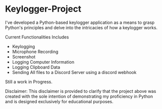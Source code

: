 # Keylogger-Project
I've developed a Python-based keylogger application as a means to grasp Python's principles and delve into the intricacies of how a keylogger works.


Current Functionalities Includes
- Keylogging 
- Microphone Recording
- Screenshot
- Logging Computer Information
- Logging Clipboard Data
- Sending All files to a Discord Server using a discord webhook 
  


Still a work in Progress.  



Disclaimer: This disclaimer is provided to clarify that the project above was created with the sole intention of demonstrating my proficiency in Python and is designed exclusively for educational purposes. 
